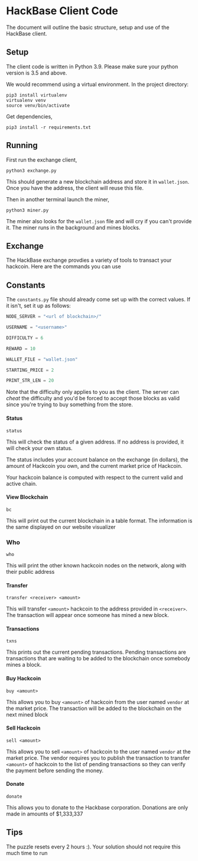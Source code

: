 # HackBase Client Code

The document will outline the basic structure, setup and use of the HackBase client.

## Setup

The client code is written in Python 3.9. Please make sure your python version is 3.5 and above.

We would recommend using a virtual environment. In the project directory:

```
pip3 install virtualenv
virtualenv venv
source venv/bin/activate
```

Get dependencies,

```
pip3 install -r requirements.txt
```

## Running

First run the exchange client,

```
python3 exchange.py
```

This should generate a new blockchain address and store it in `wallet.json`. Once you have the address, the client will reuse this file.

Then in another terminal launch the miner,

```
python3 miner.py
```

The miner also looks for the `wallet.json` file and will cry if you can't provide it. The miner runs in the background and mines blocks.

## Exchange

The HackBase exchange provdies a variety of tools to transact your hackcoin. Here are the commands you can use

## Constants

The `constants.py` file should already come set up with the correct values. If it isn't, set it up as follows:

```python
NODE_SERVER = "<url of blockchain>/"

USERNAME = "<username>"

DIFFICULTY = 6

REWARD = 10

WALLET_FILE = "wallet.json"

STARTING_PRICE = 2

PRINT_STR_LEN = 20
```

Note that the difficulty only applies to you as the client. The server can _cheat_ the difficulty and you'd be forced to accept those blocks as valid since you're trying to buy something from the store.

#### Status

```
status
```

This will check the status of a given address. If no address is provided, it will check your own status.

The status includes your account balance on the exchange (in dollars), the amount of Hackcoin you own, and the current market price of Hackcoin.

Your hackcoin balance is computed with respect to the current valid and active chain.

#### View Blockchain

```
bc
```

This will print out the current blockchain in a table format. The information is the same displayed on our website visualizer

### Who

```
who
```

This will print the other known hackcoin nodes on the network, along with their public address

#### Transfer

```
transfer <receiver> <amount>
```

This will transfer `<amount>` hackcoin to the address provided in `<receiver>`. The transaction will appear once someone has mined a new block.

#### Transactions

```
txns
```

This prints out the current pending transactions. Pending transactions are transactions that are waiting to be added to the blockchain once somebody mines a block.

#### Buy Hackcoin

```
buy <amount>
```

This allows you to buy `<amount>` of hackcoin from the user named `vendor` at the market price. The transaction will be added to the blockchain on the next mined block

#### Sell Hackcoin

```
sell <amount>
```

This allows you to sell `<amount>` of hackcoin to the user named `vendor` at the market price. The vendor requires you to publish the transaction to transfer `<amount>` of hackcoin to the list of pending transactions so they can verify the payment before sending the money.

#### Donate

```
donate
```

This allows you to donate to the Hackbase corporation. Donations are only made in amounts of $1,333,337

## Tips

The puzzle resets every 2 hours :). Your solution should not require this much time to run

<!-- ## Donate

HackCoin is a valid cryptocurrency. If you're feeling generous and liked this puzzle, you can donate a few blockchains our way,

```
df55754943142026092a8f5ecc768950ab09becd95a4f65cd7516618957b65b9
```

(Wait for us to announce the tracker to discover valid peers after the puzzle is over.) -->
